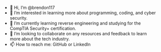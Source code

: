- 👋 Hi, I’m @brendon117
- 👀 I’m interested in learning more about programming, coding, and cyber security.
- 🌱 I’m currently learning reverse engineering and studying for the CompTIA Security+ certification.
- 💞️ I’m looking to collaborate on any resources and feedback to learn more about the tech industry.
- 📫 How to reach me: GitHub or LinkedIn

<!---
brendon117/brendon117 is a ✨ special ✨ repository because its `README.md` (this file) appears on your GitHub profile.
You can click the Preview link to take a look at your changes.
--->
